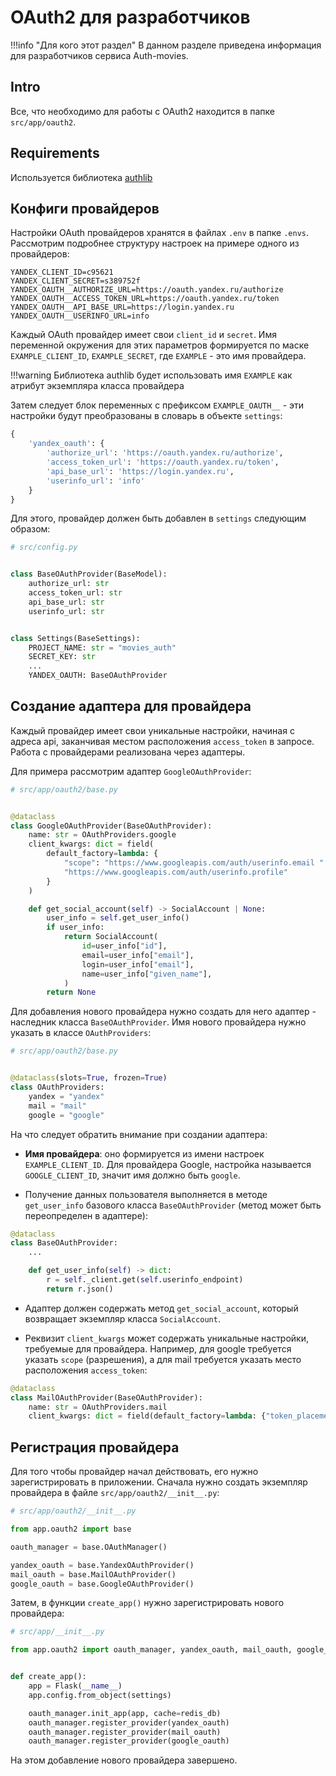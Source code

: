 # OAuth2 для разработчиков

!!!info "Для кого этот раздел"
    В данном разделе приведена информация для разработчиков сервиса Auth-movies.


## Intro
Все, что необходимо для работы с OAuth2 находится в папке `src/app/oauth2`.

## Requirements
Используется библиотека [authlib](https://github.com/lepture/authlib)

## Конфиги провайдеров
Настройки OAuth провайдеров хранятся в файлах `.env` в папке `.envs`. Рассмотрим подробнее
структуру настроек на примере одного из провайдеров:
```
YANDEX_CLIENT_ID=c95621
YANDEX_CLIENT_SECRET=s389752f
YANDEX_OAUTH__AUTHORIZE_URL=https://oauth.yandex.ru/authorize
YANDEX_OAUTH__ACCESS_TOKEN_URL=https://oauth.yandex.ru/token
YANDEX_OAUTH__API_BASE_URL=https://login.yandex.ru
YANDEX_OAUTH__USERINFO_URL=info
```
Каждый OAuth провайдер имеет свои `client_id` и `secret`. Имя переменной окружения
для этих параметров формируется по маске `EXAMPLE_CLIENT_ID`, `EXAMPLE_SECRET`,
где `EXAMPLE` - это имя провайдера.

!!!warning
    Библиотека authlib будет использовать имя `EXAMPLE` как атрибут экземпляра класса провайдера

Затем следует блок переменных с префиксом `EXAMPLE_OAUTH__` - эти настройки будут преобразованы
в словарь в объекте `settings`:
```python
{
    'yandex_oauth': {
        'authorize_url': 'https://oauth.yandex.ru/authorize',
        'access_token_url': 'https://oauth.yandex.ru/token',
        'api_base_url': 'https://login.yandex.ru',
        'userinfo_url': 'info'
    }
}
```
Для этого, провайдер должен быть добавлен в `settings` следующим образом:
```python hl_lines="15"
# src/config.py


class BaseOAuthProvider(BaseModel):
    authorize_url: str
    access_token_url: str
    api_base_url: str
    userinfo_url: str


class Settings(BaseSettings):
    PROJECT_NAME: str = "movies_auth"
    SECRET_KEY: str
    ...
    YANDEX_OAUTH: BaseOAuthProvider
```

## Создание адаптера для провайдера
Каждый провайдер имеет свои уникальные настройки, начиная с адреса api, заканчивая местом
расположения `access_token` в запросе. Работа с провайдерами реализована через адаптеры.

Для примера рассмотрим адаптер `GoogleOAuthProvider`:
```python
# src/app/oauth2/base.py


@dataclass
class GoogleOAuthProvider(BaseOAuthProvider):
    name: str = OAuthProviders.google
    client_kwargs: dict = field(
        default_factory=lambda: {
            "scope": "https://www.googleapis.com/auth/userinfo.email "
            "https://www.googleapis.com/auth/userinfo.profile"
        }
    )

    def get_social_account(self) -> SocialAccount | None:
        user_info = self.get_user_info()
        if user_info:
            return SocialAccount(
                id=user_info["id"],
                email=user_info["email"],
                login=user_info["email"],
                name=user_info["given_name"],
            )
        return None
```
Для добавления нового провайдера нужно создать для него адаптер - наследник класса
`BaseOAuthProvider`. Имя нового провайдера нужно указать в классе `OAuthProviders`:
```python
# src/app/oauth2/base.py


@dataclass(slots=True, frozen=True)
class OAuthProviders:
    yandex = "yandex"
    mail = "mail"
    google = "google"
```

На что следует обратить внимание при создании адаптера:

* **Имя провайдера**: оно формируется из имени настроек `EXAMPLE_CLIENT_ID`. Для провайдера Google,
настройка называется `GOOGLE_CLIENT_ID`, значит имя должно быть `google`.

* Получение данных пользователя выполняется в методе `get_user_info` базового класса
`BaseOAuthProvider` (метод может быть переопределен в адаптере):
```python hl_lines="5-7"
@dataclass
class BaseOAuthProvider:
    ...

    def get_user_info(self) -> dict:
        r = self._client.get(self.userinfo_endpoint)
        return r.json()
```

* Адаптер должен содержать метод `get_social_account`, который возвращает экземпляр класса
`SocialAccount`.

* Реквизит `client_kwargs` может содержать уникальные настройки, требуемые для провайдера. Например,
для google требуется указать `scope` (разрешения), а для mail требуется указать место расположения
`access_token`:
```python hl_lines="4"
@dataclass
class MailOAuthProvider(BaseOAuthProvider):
    name: str = OAuthProviders.mail
    client_kwargs: dict = field(default_factory=lambda: {"token_placement": "uri"})
```

## Регистрация провайдера
Для того чтобы провайдер начал действовать, его нужно зарегистрировать в приложении.
Сначала нужно создать экземпляр провайдера в файле `src/app/oauth2/__init__.py`:
```python
# src/app/oauth2/__init__.py

from app.oauth2 import base

oauth_manager = base.OAuthManager()

yandex_oauth = base.YandexOAuthProvider()
mail_oauth = base.MailOAuthProvider()
google_oauth = base.GoogleOAuthProvider()
```
Затем, в функции `create_app()` нужно зарегистрировать нового провайдера:
```python hl_lines="11-13"
# src/app/__init__.py

from app.oauth2 import oauth_manager, yandex_oauth, mail_oauth, google_oauth


def create_app():
    app = Flask(__name__)
    app.config.from_object(settings)

    oauth_manager.init_app(app, cache=redis_db)
    oauth_manager.register_provider(yandex_oauth)
    oauth_manager.register_provider(mail_oauth)
    oauth_manager.register_provider(google_oauth)
```
На этом добавление нового провайдера завершено.
